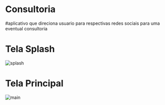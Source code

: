 # Consultoria
#aplicativo que direciona usuario para respectivas redes sociais para uma eventual consultoria

# Tela Splash
![splash](https://user-images.githubusercontent.com/42032163/115600141-b933f300-a2b2-11eb-82a1-fceb221fe324.jpeg)

# Tela Principal
![main](https://user-images.githubusercontent.com/42032163/115599608-301cbc00-a2b2-11eb-9907-f869a3f12411.jpeg)
